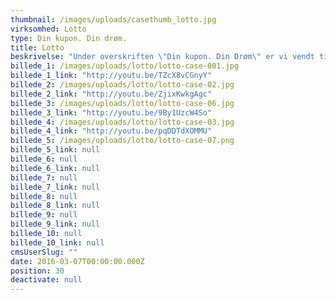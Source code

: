 ```yaml
---
thumbnail: /images/uploads/casethumb_lotto.jpg
virksomhed: Lotto
type: Din kupon. Din drøm.
title: Lotto
beskrivelse: "Under overskriften \"Din kupon. Din Drøm\" er vi vendt tilbage til en ægte Lotto-klassiker og har igen gjort kuponen magisk. Så snart, man ser ordet eller rækkerne stå der på linje, så tændes drømmen, og det abstrakte er gjort fysisk og nærværende - og købsopfordrende. For har du husket \"din\" kupon i denne uge? Det er adgangsbilletten til din drøm, så du må hellere få den købt. Samtidig er der sat spotlight på det individuelle og personlige i drømmeuniverset. Vi lader en anden person få indsigt i det allermest private, og sammen med ham/hende kan vi frydes, gyse, overraskes. Og ikke mindst inspireres til at reflektere over egne drømme."
billede_1: /images/uploads/lotto/lotto-case-001.jpg
billede_1_link: "http://youtu.be/TZcX8vCGnyY"
billede_2: /images/uploads/lotto/lotto-case-02.jpg
billede_2_link: "http://youtu.be/ZjixKwkgAgc"
billede_3: /images/uploads/lotto/lotto-case-06.jpg
billede_3_link: "http://youtu.be/9By1UzcW4So"
billede_4: /images/uploads/lotto/lotto-case-03.jpg
billede_4_link: "http://youtu.be/pqDDTdXOMMU"
billede_5: /images/uploads/lotto/lotto-case-07.png
billede_5_link: null
billede_6: null
billede_6_link: null
billede_7: null
billede_7_link: null
billede_8: null
billede_8_link: null
billede_9: null
billede_9_link: null
billede_10: null
billede_10_link: null
cmsUserSlug: ""
date: 2016-03-07T00:00:00.000Z
position: 30
deactivate: null
---
```


